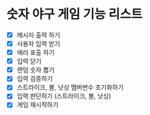 # 숫자 야구 게임 기능 리스트

- [x] 메시지 출력 하기
- [x] 사용자 입력 받기
- [x] 에러 표출 하기
- [x] 입력 닫기
- [x] 랜덤 숫자 뽑기
- [x] 입력 검증하기
- [x] 스트라이크, 볼, 낫싱 멤버변수 초기화하기
- [x] 입력 판단하기 (스트라이크, 볼, 낫싱)
- [x] 게임 재시작하기
